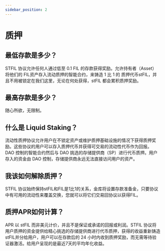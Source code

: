 ```yaml
---
sidebar_position: 2
---
```


# 质押

## 最低存款是多少？
STFIL 协议允许任何人通过低至 0.1 FIL 的存款获得奖励。允许持有者（Asset）将他们的 FIL资产存入流动质押的智能合约，来铸造 1 比 1 的 质押代币stFIL，并且不用被锁定在我们这里，无论在何处获得，stFIL 都会累积质押奖励。

## 最高存款是多少？
随心所欲，无限制。

## 什么是 Liquid Staking？
流动性质押协议允许用户在不锁定资产或维护质押基础设施的情况下获得质押奖励。这些协议的用户可以存入质押代币并获得可交易的流动性代币作为回报。DAO 控制的智能合约然后与 DAO 挑选的存储提供商（SP）进行代币质押。用户存入的资金由 DAO 控制，存储提供商永远无法直接访问用户的资产。

## 我该如何解除质押？
STFIL 协议始终保持stFIL和FIL是1比1的关系，金库将设置存款准备金，只要协议中有可用的流动性来覆盖交换，您就可以将它们交易回协议以获得FIL。

## 质押APR如何计算？
APR 以 stFIL 而非美元计价，并且不是保证或承诺的回报或利润。STFIL 协议将用户质押的资金提供给精心挑选的存储提供商进行代币质押，获得的收益重新铸造stFIL并分给用户，用户可以在存款后的 24 小时内收到质押奖励，而无需等待验证器激活。给用户呈现的是最近7天的平均年化收益。